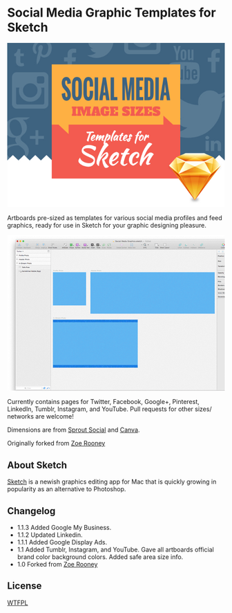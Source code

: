 Social Media Graphic Templates for Sketch
=========================================

![ScreenShot](preview1.jpg) 

Artboards pre-sized as templates for various social media profiles and feed graphics, ready for use in Sketch for your graphic designing pleasure.

![ScreenShot](preview.gif) 

Currently contains pages for Twitter, Facebook, Google+, Pinterest, LinkedIn, Tumblr, Instagram, and YouTube. Pull requests for other sizes/ networks are welcome!

Dimensions are from [Sprout Social](http://sproutsocial.com/insights/social-media-image-sizes-guide/) and [Canva](https://designschool.canva.com/blog/social-media-image-size/).

Originally forked from [Zoe Rooney](http://zoerooney.com)


About Sketch
------------

[Sketch](http://bohemiancoding.com/sketch/) is a newish graphics editing app for Mac that is quickly growing in popularity as an alternative to Photoshop. 


Changelog
------------
* 1.1.3 Added Google My Business.
* 1.1.2 Updated Linkedin.
* 1.1.1 Added Google Display Ads.
* 1.1 Added Tumblr, Instagram, and YouTube. Gave all  artboards official brand color background colors. Added safe area size info.
* 1.0 Forked from [Zoe Rooney](http://zoerooney.com)


License
------------
[WTFPL](http://www.wtfpl.net/)
